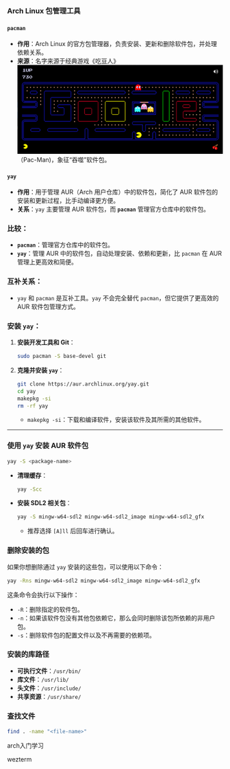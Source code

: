 ### Arch Linux 包管理工具

#### **`pacman`**

- **作用**：Arch Linux 的官方包管理器，负责安装、更新和删除软件包，并处理依赖关系。
- **来源**：名字来源于经典游戏《吃豆人》![image-20250107110743357](./images/image-20250107110743357.png)（Pac-Man)，象征“吞噬”软件包。

#### **`yay`**

- **作用**：用于管理 AUR（Arch 用户仓库）中的软件包，简化了 AUR 软件包的安装和更新过程，比手动编译更方便。
- **关系**：`yay` 主要管理 AUR 软件包，而 **`pacman`** 管理官方仓库中的软件包。

### 比较：

- **`pacman`**：管理官方仓库中的软件包。
- **`yay`**：管理 AUR 中的软件包，自动处理安装、依赖和更新，比 `pacman` 在 AUR 管理上更高效和简便。

### 互补关系：

- `yay` 和 `pacman` 是互补工具。`yay` 不会完全替代 `pacman`，但它提供了更高效的 AUR 软件包管理方式。

### 安装 `yay`：

1. **安装开发工具和 Git**：

   ```bash
   sudo pacman -S base-devel git
   ```

2. **克隆并安装 `yay`**：

   ```bash
   git clone https://aur.archlinux.org/yay.git
   cd yay
   makepkg -si
   rm -rf yay
   ```

   - `makepkg -si`：下载和编译软件，安装该软件及其所需的其他软件。

------

### 使用 `yay` 安装 AUR 软件包

```bash
yay -S <package-name>
```

- **清理缓存**：

  ```bash
  yay -Scc
  ```

- **安装 SDL2 相关包**：

  ```bash
  yay -S mingw-w64-sdl2 mingw-w64-sdl2_image mingw-w64-sdl2_gfx
  ```

  - 推荐选择 `[A]ll` 后回车进行确认。

### 删除安装的包

如果你想删除通过 `yay` 安装的这些包，可以使用以下命令：

```bash
yay -Rns mingw-w64-sdl2 mingw-w64-sdl2_image mingw-w64-sdl2_gfx
```

这条命令会执行以下操作：

- `-R`：删除指定的软件包。
- `-n`：如果该软件包没有其他包依赖它，那么会同时删除该包所依赖的非用户包。
- `-s`：删除软件包的配置文件以及不再需要的依赖项。

### 安装的库路径

- **可执行文件**：`/usr/bin/`
- **库文件**：`/usr/lib/`
- **头文件**：`/usr/include/`
- **共享资源**：`/usr/share/`

### 查找文件

```bash
find . -name "<file-name>"
```







arch入门学习

wezterm
